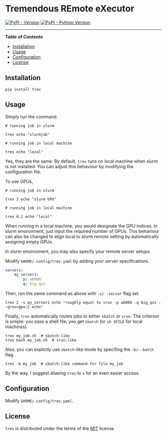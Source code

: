 # Tremendous REmote eXecutor

[![PyPI - Version](https://img.shields.io/pypi/v/trex.svg)](https://pypi.org/project/trex)
[![PyPI - Python Version](https://img.shields.io/pypi/pyversions/trex.svg)](https://pypi.org/project/trex)

-----

**Table of Contents**

- [Installation](#installation)
- [Usage](#usage)
- [Configuration](#configuration)
- [License](#license)

## Installation

```console
pip install trex
```

## Usage

Simply run the command.

```console
# running job in slurm

trex echo "slurmjob"

# running job in local machine

trex echo "local"
```

Yes, they are the same. By default, `trex` runs on local machine when slurm is not installed.
You can adjust this behaviour by modifying the configuration file.

To use GPUs,

```console
# running job in slurm

trex 2 echo "slurm GPU"

# running job in local machine

trex 0,1 echo "local"
```

When running in a local machine, you would designate the GPU indices. In slurm environment, just input the required number of GPUs.
This behaviour can also be changed to align local to slurm remote setting by automatically assigning empty GPUs.

In slurm environment, you may also specify your remote server setups.

Modify `$HOME/.config/trex.yaml` by adding your server specifications.

```yaml
servers:
    my_server1:
        p: a6000
        q: big_qos
```

Then, run the same command as above with `-s/--server` flag set.

```console
trex 2 -s my_server1 echo "roughly equal to srun -p a6000 -q big_qos --gres=gpu:2 echo"
```

Finally, `trex` automatically routes jobs to either `sbatch` or `srun`.
The criterion is simple: you pass a shell file, you get `sbatch` (or `sh $FILE` for local machines).

```console
trex my_job.sh  # sbatch-like
trex bash my_job.sh  # srun-like
```

Also, you can explictly use `sbatch`-like mode by specifing the `-b/--batch` flag.

```console
trex -b my_job  # sbatch-like command for file my_job
```

By the way, I suggest aliasing `trex` to `x` for an even easier access.

## Configuration

Modify `$HOME/.config/trex.yaml`.

## License

`trex` is distributed under the terms of the [MIT](https://spdx.org/licenses/MIT.html) license.
